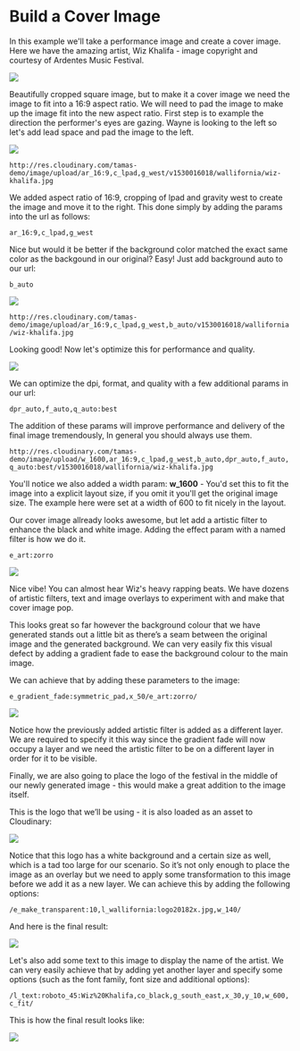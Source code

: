 # Build a Cover Image

In this example we'll take a performance image and create a cover image. Here we have the amazing artist, Wiz Khalifa - image copyright and courtesy of Ardentes Music Festival.

![](http://res.cloudinary.com/tamas-demo/image/upload/c_scale,w_300,dpr_2.0/wallifornia/wiz-khalifa.jpg.png)

Beautifully cropped square image, but to make it a cover image we need the image to fit into a 16:9 aspect ratio. We will need to pad the image to make up the image fit into the new aspect ratio. First step is to example the direction the performer's eyes are gazing. Wayne is looking to the left so let's add lead space and pad the image to the left.

![](http://res.cloudinary.com/tamas-demo/image/upload/c_scale,w_600,ar_16:9,c_lpad,g_west,dpr_2.0/wallifornia/wiz-khalifa.jpg.png)

`http://res.cloudinary.com/tamas-demo/image/upload/ar_16:9,c_lpad,g_west/v1530016018/wallifornia/wiz-khalifa.jpg`

We added aspect ratio of 16:9, cropping of lpad and gravity west to create the image and move it to the right. This done simply by adding the params into the url as follows:

```text
ar_16:9,c_lpad,g_west
```

Nice but would it be better if the background color matched the exact same color as the backgound in our original? Easy! Just add background auto to our url:

```text
b_auto
```

![](http://res.cloudinary.com/tamas-demo/image/upload/c_scale,w_600,ar_16:9,c_lpad,g_west,b_auto,dpr_2.0/wallifornia/wiz-khalifa.jpg.png)

`http://res.cloudinary.com/tamas-demo/image/upload/ar_16:9,c_lpad,g_west,b_auto/v1530016018/wallifornia/wiz-khalifa.jpg`

Looking good! Now let's optimize this for performance and quality.

![](http://res.cloudinary.com/tamas-demo/image/upload/ar_16:9,c_lpad,g_west,b_auto,dpr_2.0/wallifornia/wiz-khalifa.jpg.png)

We can optimize the dpi, format, and quality with a few additional params in our url:

```text
dpr_auto,f_auto,q_auto:best
```

The addition of these params will improve performance and delivery of the final image tremendously, In general you should always use them.

`http://res.cloudinary.com/tamas-demo/image/upload/w_1600,ar_16:9,c_lpad,g_west,b_auto,dpr_auto,f_auto,q_auto:best/v1530016018/wallifornia/wiz-khalifa.jpg`

You'll notice we also added a width param: **w\_1600** - You'd set this to fit the image into a explicit layout size, if you omit it you'll get the original image size. The example here were set at a width of 600 to fit nicely in the layout.

Our cover image allready looks awesome, but let add a artistic filter to enhance the black and white image. Adding the effect param with a named filter is how we do it.

```text
e_art:zorro
```

![](http://res.cloudinary.com/tamas-demo/image/upload/c_scale,w_600,ar_16:9,dpr_2.0,c_lpad,g_west,b_auto,dpr_auto,f_auto,q_auto:best,e_art:zorro/wallifornia/wiz-khalifa.jpg.png)

Nice vibe! You can almost hear Wiz's heavy rapping beats. We have dozens of artistic filters, text and image overlays to experiment with and make that cover image pop.

This looks great so far however the background colour that we have generated stands out a little bit as there’s a seam between the original image and the generated background. We can very easily fix this visual defect by adding a gradient fade to ease the background colour to the main image.

We can achieve that by adding these parameters to the image:

`e_gradient_fade:symmetric_pad,x_50/e_art:zorro/`

![](http://res.cloudinary.com/tamas-demo/image/upload/c_scale,w_600,ar_16:9,dpr_2.0,c_lpad,g_west,b_auto,dpr_auto,f_auto,q_auto:best,e_gradient_fade:symmetric_pad,x_50/e_art:zorro/wallifornia/wiz-khalifa.jpg.png)

Notice how the previously added artistic filter is added as a different layer. We are required to specify it this way since the gradient fade will now occupy a layer and we need the artistic filter to be on a different layer in order for it to be visible.

Finally, we are also going to place the logo of the festival in the middle of our newly generated image - this would make a great addition to the image itself.

This is the logo that we’ll be using - it is also loaded as an asset to Cloudinary:

![](https://res.cloudinary.com/tamas-demo/image/upload/v1530018414/wallifornia/logo20182x.jpg)

Notice that this logo has a white background and a certain size as well, which is a tad too large for our scenario. So it’s not only enough to place the image as an overlay but we need to apply some transformation to this image before we add it as a new layer. We can achieve this by adding the following options:

`/e_make_transparent:10,l_wallifornia:logo20182x.jpg,w_140/`

And here is the final result:

![](http://res.cloudinary.com/tamas-demo/image/upload/c_scale,,dpr_2.0,w_600,ar_16:9,c_lpad,g_west,b_auto,dpr_auto,f_auto,q_auto:best,e_gradient_fade:symmetric_pad,x_50/e_make_transparent:10,l_wallifornia:logo20182x.jpg,w_140/e_art:zorro/v1530016018/wallifornia/wiz-khalifa.jpg.png)

Let's also add some text to this image to display the name of the artist. We can very easily achieve that by adding yet another layer and specify some options \(such as the font family, font size and additional options\):

`/l_text:roboto_45:Wiz%20Khalifa,co_black,g_south_east,x_30,y_10,w_600,c_fit/`

This is how the final result looks like:

![](http://res.cloudinary.com/tamas-demo/image/upload/ar_16:9,,dpr_2.0,c_lpad,g_west,b_auto/e_gradient_fade:symmetric_pad,x_50/e_art:zorro//e_make_transparent:10,l_wallifornia:logo20182x.jpg,w_140/l_text:roboto_45:Wiz%20Khalifa,co_black,g_south_east,x_30,y_10,w_600,c_fit/v1530016018/wallifornia/wiz-khalifa.jpg.png)

